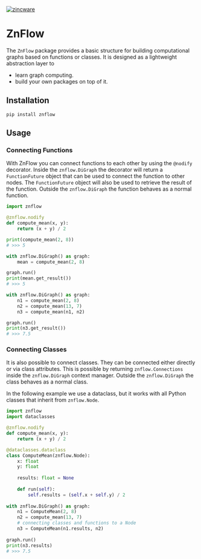 [![zincware](https://img.shields.io/badge/Powered%20by-zincware-darkcyan)](https://github.com/zincware)
# ZnFlow

The `ZnFlow` package provides a basic structure for building computational graphs based on functions or classes. It is designed as a lightweight abstraction layer to 
- learn graph computing.
- build your own packages on top of it.

## Installation
```shell
pip install znflow
```

## Usage

### Connecting Functions

With ZnFlow you can connect functions to each other by using the `@nodify` decorator. Inside the ``znflow.DiGraph`` the decorator will return a `FunctionFuture` object that can be used to connect the function to other nodes. The `FunctionFuture` object will also be used to retrieve the result of the function.
Outside the ``znflow.DiGraph`` the function behaves as a normal function.
```python
import znflow

@znflow.nodify
def compute_mean(x, y):
    return (x + y) / 2

print(compute_mean(2, 8))
# >>> 5

with znflow.DiGraph() as graph:
    mean = compute_mean(2, 8)

graph.run()
print(mean.get_result())
# >>> 5

with znflow.DiGraph() as graph:
    n1 = compute_mean(2, 8)
    n2 = compute_mean(13, 7)
    n3 = compute_mean(n1, n2)

graph.run()
print(n3.get_result())
# >>> 7.5
```

### Connecting Classes
It is also possible to connect classes.
They can be connected either directly or via class attributes.
This is possible by returning ``znflow.Connections`` inside the ``znflow.DiGraph`` context manager.
Outside the ``znflow.DiGraph`` the class behaves as a normal class.

In the following example we use a dataclass, but it works with all Python classes that inherit from ``znflow.Node``.

```python
import znflow
import dataclasses

@znflow.nodify
def compute_mean(x, y):
    return (x + y) / 2

@dataclasses.dataclass
class ComputeMean(znflow.Node):
    x: float
    y: float
    
    results: float = None
    
    def run(self):
        self.results = (self.x + self.y) / 2
        
with znflow.DiGraph() as graph:
    n1 = ComputeMean(2, 8)
    n2 = compute_mean(13, 7)
    # connecting classes and functions to a Node
    n3 = ComputeMean(n1.results, n2) 
    
graph.run()
print(n3.results)
# >>> 7.5
```